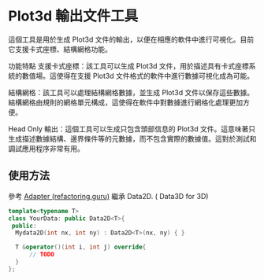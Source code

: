 <!-- README in Traditional Chinese (README 繁體中文) -->

# Plot3d 輸出文件工具
這個工具是用於生成 Plot3d 文件的輸出，以便在相應的軟件中進行可視化。目前它支援卡式座標、結構網格功能。

功能特點
支援卡式座標：該工具可以生成 Plot3d 文件，用於描述具有卡式座標系統的數值場。這使得在支援 Plot3d 文件格式的軟件中進行數據可視化成為可能。

結構網格：該工具可以處理結構網格數據，並生成 Plot3d 文件以保存這些數據。結構網格由規則的網格單元構成，這使得在軟件中對數據進行網格化處理更加方便。

Head Only 輸出：這個工具可以生成只包含頭部信息的 Plot3d 文件。這意味著只生成描述數據結構、邊界條件等的元數據，而不包含實際的數據值。這對於測試和調試應用程序非常有用。


## 使用方法

參考 [Adapter (refactoring.guru)](https://refactoring.guru/design-patterns/adapter)
繼承 Data2D<T>. ( Data3D<T> for 3D) 

```cpp
template<typename T>
class YourData: public Data2D<T>{
 public:
  Mydata2D(int nx, int ny) : Data2D<T>(nx, ny) { }

  T &operator()(int i, int j) override{
      // TODO
  }
};
```
